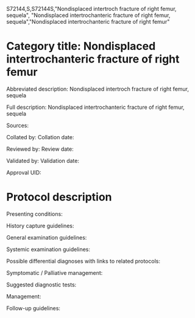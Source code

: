 S72144,S,S72144S,"Nondisplaced intertroch fracture of right femur, sequela", "Nondisplaced intertrochanteric fracture of right femur, sequela","Nondisplaced intertrochanteric fracture of right femur"
# Category title: Nondisplaced intertrochanteric fracture of right femur

Abbreviated description: Nondisplaced intertroch fracture of right femur, sequela

Full description: Nondisplaced intertrochanteric fracture of right femur, sequela

Sources:

Collated by:
Collation date:

Reviewed by:
Review date:

Validated by:
Validation date:

Approval UID:

# Protocol description

Presenting conditions:

History capture guidelines:

General examination guidelines:

Systemic examination guidelines:

Possible differential diagnoses with links to related protocols:

Symptomatic / Palliative management:

Suggested diagnostic tests:

Management:

Follow-up guidelines:
